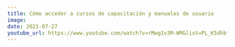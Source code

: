 ```yaml
---
title: Cómo acceder a cursos de capacitación y manuales de usuario
image: 
date: 2021-07-27
youtube_url: https://www.youtube.com/watch?v=rMwg1v3M-WM&list=PL_K5dhbfg0DowESVMxKa2jpzcBsuqB-0h&index=6&ab_channel=Datasketch
---
```





